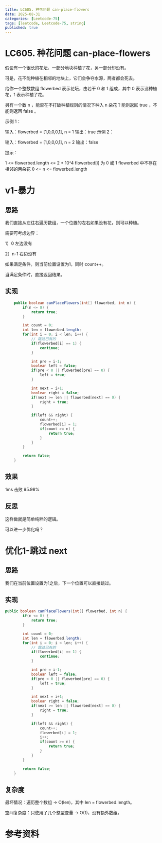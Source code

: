 ```yaml
---
title: LC605. 种花问题 can-place-flowers
date: 2025-08-31 
categories: [Leetcode-75]
tags: [leetcode, Leetcode-75, string]
published: true
---
```


# LC605. 种花问题 can-place-flowers

假设有一个很长的花坛，一部分地块种植了花，另一部分却没有。

可是，花不能种植在相邻的地块上，它们会争夺水源，两者都会死去。

给你一个整数数组 flowerbed 表示花坛，由若干 0 和 1 组成，其中 0 表示没种植花，1 表示种植了花。

另有一个数 n ，能否在不打破种植规则的情况下种入 n 朵花？能则返回 true ，不能则返回 false 。

示例 1：

输入：flowerbed = [1,0,0,0,1], n = 1
输出：true
示例 2：

输入：flowerbed = [1,0,0,0,1], n = 2
输出：false
 

提示：

1 <= flowerbed.length <= 2 * 10^4
flowerbed[i] 为 0 或 1
flowerbed 中不存在相邻的两朵花
0 <= n <= flowerbed.length
 
# v1-暴力

## 思路

我们直接从左往右遍历数组，一个位置的左右如果没有花，则可以种植。

需要可考虑边界：

1）0 左边没有

2）n-1 右边没有

如果满足条件，则当前位置设置为1，同时 count++。

当满足条件时，直接返回结果。

## 实现

```java
    public boolean canPlaceFlowers(int[] flowerbed, int n) {
        if(n <= 0) {
            return true;
        }

        int count = 0;
        int len = flowerbed.length;
        for(int i = 0; i < len; i++) {
            // 跳过已有的
            if(flowerbed[i] == 1) {
                continue;
            }

            int pre = i-1;
            boolean left = false;
            if(pre < 0 || flowerbed[pre] == 0) {
                left = true;
            }

            int next = i+1;
            boolean right = false;
            if(next >= len || flowerbed[next] == 0) {
                right = true;
            }

            if(left && right) {
                count++;
                flowerbed[i] = 1;
                if(count >= n) {
                    return true;
                }
            }
        }    

        return false;    
    }
```


## 效果

1ms 击败 95.98%

## 反思

这样做就是简单纯粹的逻辑。

可以进一步优化吗？

# 优化1-跳过 next

## 思路

我们在当前位置设置为1之后，下一个位置可以直接跳过。


## 实现

```java
public boolean canPlaceFlowers(int[] flowerbed, int n) {
        if(n <= 0) {
            return true;
        }

        int count = 0;
        int len = flowerbed.length;
        for(int i = 0; i < len; i++) {
            // 跳过已有的
            if(flowerbed[i] == 1) {
                continue;
            }

            int pre = i-1;
            boolean left = false;
            if(pre < 0 || flowerbed[pre] == 0) {
                left = true;
            }

            int next = i+1;
            boolean right = false;
            if(next >= len || flowerbed[next] == 0) {
                right = true;
            }

            if(left && right) {
                count++;
                flowerbed[i] = 1;
                i++;
                if(count >= n) {
                    return true;
                }
            }
        }    

        return false;    
    }
```

## 复杂度

最坏情况：遍历整个数组 → O(len)，其中 len = flowerbed.length。

空间复杂度：只使用了几个整型变量 → O(1)，没有额外数组。


# 参考资料

